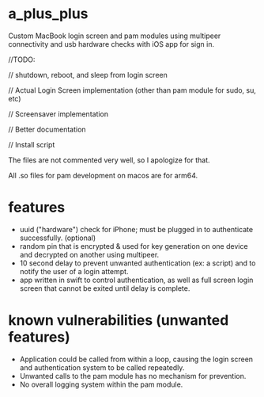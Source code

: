 # a_plus_plus

Custom MacBook login screen and pam modules using multipeer connectivity and usb hardware checks with iOS app for sign in.

//TODO:

//   shutdown, reboot, and sleep from login screen

//   Actual Login Screen implementation (other than pam module for sudo, su, etc)

//   Screensaver implementation

//   Better documentation

//   Install script

The files are not commented very well, so I apologize for that.

All .so files for pam development on macos are for arm64.

# features

- uuid ("hardware") check for iPhone; must be plugged in to authenticate successfully. (optional)
- random pin that is encrypted & used for key generation on one device and decrypted on another using multipeer.
- 10 second delay to prevent unwanted authentication (ex: a script) and to notify the user of a login attempt.
- app written in swift to control authentication, as well as full screen login screen that cannot be exited until delay is complete.

# known vulnerabilities (unwanted features)

- Application could be called from within a loop, causing the login screen and authentication system to be called repeatedly.
- Unwanted calls to the pam module has no mechanism for prevention.
- No overall logging system within the pam module.
